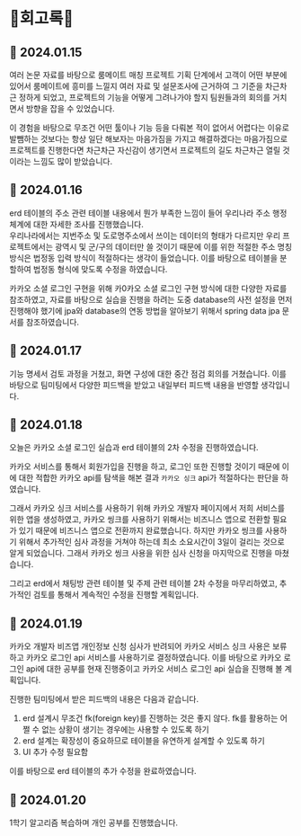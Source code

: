 # 🎈회고록🎈
## 📖 2024.01.15  
여러 논문 자료를 바탕으로 룸메이트 매칭 프로젝트 기획 단계에서 고객이 어떤 부분에 있어서 룸메이트에 흥미를 느낄지 여러 자료 및 설문조사에 근거하여 그 기준을 차근차근 정하게 되었고, 프로젝트의 기능을 어떻게 그려나가야 할지 팀원들과의 회의를 거치면서 방향을 잡을 수 있었습니다.

이 경험을 바탕으로 무조건 어떤 툴이나 기능 등을 다뤄본 적이 없어서 어렵다는 이유로 발뺌하는 것보다는 항상 일단 해보자는 마음가짐을 가지고 해결하겠다는 마음가짐으로 프로젝트를 진행한다면 차근차근 자신감이 생기면서 프로젝트의 길도 차근차근 열릴 것이라는 느낌도 많이 받았습니다.

## 📖 2024.01.16  
erd 테이블의 주소 관련 테이블 내용에서 뭔가 부족한 느낌이 들어 우리나라 주소 행정 체계에 대한 자세한 조사를 진행했습니다.  
우리나라에서는 지번주소 및 도로명주소에서 쓰이는 데이터의 형태가 다르지만 우리 프로젝트에서는 광역시 및 군/구의 데이터만 쓸 것이기 때문에 이를 위한 적절한 주소 명칭 방식은 법정동 입력 방식이 적절하다는 생각이 들었습니다. 이를 바탕으로 테이블을 분할하여 법정동 형식에 맞도록 수정을 하였습니다.  

카카오 소셜 로그인 구현을 위해 카0카오 소셜 로그인 구현 방식에 대한 다양한 자료를 참조하였고, 자료를 바탕으로 실습을 진행을 하려는 도중 database의 사전 설정을 먼저 진행해야 했기에 jpa와 database의 연동 방법을 알아보기 위해서 spring data jpa 문서를 참조하였습니다.  

## 📖 2024.01.17
기능 명세서 검토 과정을 거쳤고, 화면 구성에 대한 중간 점검 회의를 거쳤습니다.
이를 바탕으로 팀미팅에서 다양한 피드백을 받았고 내일부터 피드백 내용을 반영할 생각입니다.  

## 📖 2024.01.18
오늘은 카카오 소셜 로그인 실습과 erd 테이블의 2차 수정을 진행하였습니다.

카카오 서비스를 통해서 회원가입을 진행을 하고, 로그인 또한 진행할 것이기 때문에 이에 대한 적합한 카카오 api를 탐색을 해본 결과 `카카오 싱크` api가 적절하다는 판단을 하였습니다.

그래서 카카오 싱크 서비스를 사용하기 위해 카카오 개발자 페이지에서 저희 서비스를 위한 앱을 생성하였고, 카카오 씽크를 사용하기 위해서는 비즈니스 앱으로 전환할 필요가 있기 때문에 비즈니스 앱으로 전환까지 완료했습니다. 하지만 카카오 씽크를 사용하기 위해서 추가적인 심사 과정을 거쳐야 하는데 최소 소요시간이 3일이 걸리는 것으로 알게 되었습니다. 그래서 카카오 씽크 사용을 위한 심사 신청을 마지막으로 진행을 마쳤습니다.

그리고 erd에서 채팅방 관련 테이블 및 주제 관련 테이블 2차 수정을 마무리하였고, 추가적인 검토를 통해서 계속적인 수정을 진행할 계획입니다.

## 📖 2024.01.19
카카오 개발자 비즈앱 개인정보 신청 심사가 반려되어 카카오 서비스 싱크 사용은 보류하고 카카오 로그인 api 서비스를 사용하기로 결정하였습니다.
이를 바탕으로 카카오 로그인 api에 대한 공부를 현재 진행중이고 카카오 서비스 로그인 api 실습을 진행해 볼 계획입니다.

진행한 팀미팅에서 받은 피드백의 내용은 다음과 같습니다.
1. erd 설계시 무조건 fk(foreign key)를 진행하는 것은 좋지 않다. fk를 활용하는 어쩔 수 없는 상황이 생기는 경우에는 사용할 수 있도록 하기 
2. erd 설계는 확장성이 중요하므로 테이블을 유연하게 설계할 수 있도록 하기
3. UI 추가 수정 필요함

이를 바탕으로 erd 테이블의 추가 수정을 완료하였습니다.  

## 📖 2024.01.20
1학기 알고리즘 복습하며 개인 공부를 진행했습니다.   